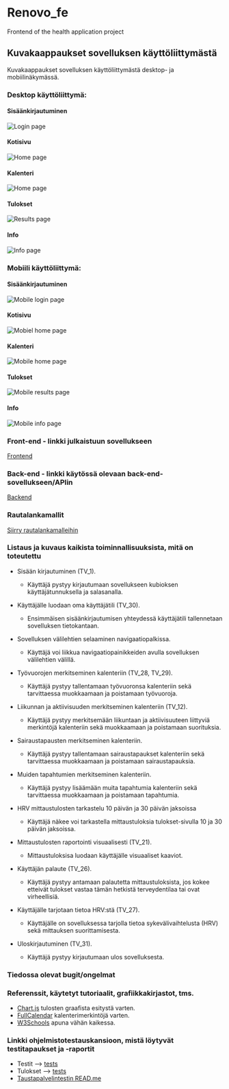 # Renovo_fe
Frontend of the health application project

## Kuvakaappaukset sovelluksen käyttöliittymästä
Kuvakaappaukset sovelluksen käyttöliittymästä desktop- ja mobiilinäkymässä.

### Desktop käyttöliittymä:

#### Sisäänkirjautuminen
![Login page](/public/img/ui_login.png)

#### Kotisivu
![Home page](/public/img/ui_home.png)

#### Kalenteri
![Home page](/public/img/ui_calendar.png)

#### Tulokset
![Results page](/public/img/ui_results.png)

#### Info
![Info page](/public/img/ui_info.png)

### Mobiili käyttöliittymä:

#### Sisäänkirjautuminen
![Mobile login page](/public/img/mobile_ui_login.png)

#### Kotisivu
![Mobiel home page](/public/img/mobile_ui_home.png)

#### Kalenteri
![Mobile home page](/public/img/mobile_ui_calendar.png)

#### Tulokset
![Mobile results page](/public/img/mobile_ui_results.png)

#### Info
![Mobile info page](/public/img/mobile_ui_info.png)


### Front-end - linkki julkaistuun sovellukseen

[Frontend](www.frontend.com)

### Back-end - linkki käytössä olevaan back-end-sovellukseen/APIin

[Backend](www.backend.com)

### Rautalankamallit

[Siirry rautalankamalleihin](https://www.figma.com/design/8OiIS3HBxqU48f8joFLPv3/Renovo?node-id=4-3&p=f)

### Listaus ja kuvaus kaikista toiminnallisuuksista, mitä on toteutettu

-   Sisään kirjautuminen (TV_1).
    - Käyttäjä pystyy kirjautumaan sovellukseen kubioksen käyttäjätunnuksella ja salasanalla.

- Käyttäjälle luodaan oma käyttäjätili (TV_30).
    - Ensimmäisen sisäänkirjautumisen yhteydessä käyttäjätili tallennetaan sovelluksen tietokantaan.

-   Sovelluksen välilehtien selaaminen navigaatiopalkissa.
    - Käyttäjä voi liikkua navigaatiopainikkeiden avulla sovelluksen välilehtien välillä.

-   Työvuorojen merkitseminen kalenteriin (TV_28, TV_29).
    - Käyttäjä pystyy tallentamaan työvuoronsa kalenteriin sekä tarvittaessa muokkaamaan ja poistamaan työvuoroja.

- Liikunnan ja aktiivisuuden merkitseminen kalenteriin (TV_12).
    - Käyttäjä pystyy merkitsemään liikuntaan ja aktiivisuuteen liittyviä merkintöjä kalenteriin sekä muokkaamaan ja poistamaan suorituksia.

-   Sairaustapausten merkitseminen kalenteriin.
    - Käyttäjä pystyy tallentamaan sairaustapaukset kalenteriin sekä tarvittaessa muokkaamaan ja poistamaan sairaustapauksia.

-   Muiden tapahtumien merkitseminen kalenteriin.
    - Käyttäjä pystyy lisäämään muita tapahtumia kalenteriin sekä tarvittaessa muokkaamaan ja poistamaan tapahtumia.

-   HRV mittaustulosten tarkastelu 10 päivän ja 30 päivän jaksoissa
    - Käyttäjä näkee voi tarkastella mittaustuloksia tulokset-sivulla 10 ja 30 päivän jaksoissa.

-   Mittaustulosten raportointi visuaalisesti (TV_21).
    - Mittaustuloksisa luodaan käyttäjälle visuaaliset kaaviot.

-   Käyttäjän palaute (TV_26).
    - Käyttäjä pystyy antamaan palautetta mittaustuloksista, jos kokee etteivät tulokset vastaa tämän hetkistä terveydentilaa tai ovat virheellisiä.

-   Käyttäjälle tarjotaan tietoa HRV:stä (TV_27).
    - Käyttäjälle on sovelluksessa tarjolla tietoa sykevälivaihtelusta (HRV) sekä mittauksen suorittamisesta.

-   Uloskirjautuminen (TV_31).
    - Käyttäjä pystyy kirjautumaan ulos sovelluksesta.

### Tiedossa olevat bugit/ongelmat

### Referenssit, käytetyt tutoriaalit, grafiikkakirjastot, tms.

- [Chart.js](https://www.chartjs.org/docs/latest/) tulosten graafista esitystä varten.
- [FullCalendar](https://fullcalendar.io/) kalenterimerkintöjä varten.
- [W3Schools](https://www.w3schools.com/) apuna vähän kaikessa.

### Linkki ohjelmistotestauskansioon, mistä löytyvät testitapaukset ja -raportit

-   Testit --> [tests](tests)
-   Tulokset --> [tests](outputs)
-   [Taustapalvelintestin READ.me](tests/README.md)

